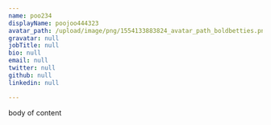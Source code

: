 ```yaml
---
name: poo234
displayName: poojoo444323
avatar_path: /upload/image/png/1554133883824_avatar_path_boldbetties.png
gravatar: null
jobTitle: null
bio: null
email: null
twitter: null
github: null
linkedin: null

---
```




<p>body of content</p>



